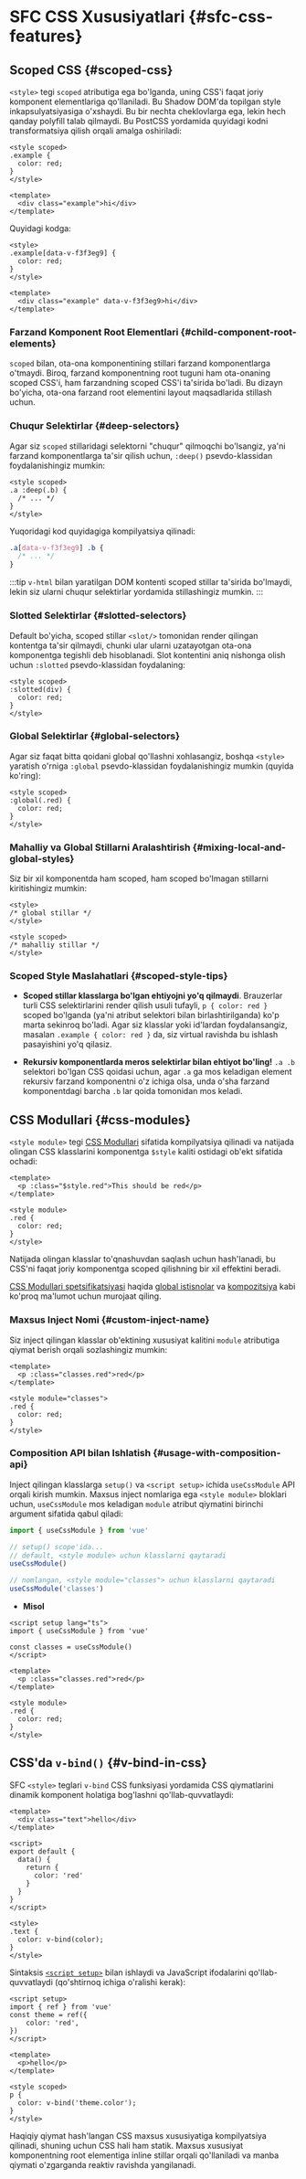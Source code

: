 # SFC CSS Xususiyatlari {#sfc-css-features}

## Scoped CSS {#scoped-css}

`<style>` tegi `scoped` atributiga ega bo'lganda, uning CSS'i faqat joriy komponent elementlariga qo'llaniladi. Bu Shadow DOM'da topilgan style inkapsulyatsiyasiga o'xshaydi. Bu bir nechta cheklovlarga ega, lekin hech qanday polyfill talab qilmaydi. Bu PostCSS yordamida quyidagi kodni transformatsiya qilish orqali amalga oshiriladi:

```vue
<style scoped>
.example {
  color: red;
}
</style>

<template>
  <div class="example">hi</div>
</template>
```

Quyidagi kodga:

```vue
<style>
.example[data-v-f3f3eg9] {
  color: red;
}
</style>

<template>
  <div class="example" data-v-f3f3eg9>hi</div>
</template>
```

### Farzand Komponent Root Elementlari {#child-component-root-elements}

`scoped` bilan, ota-ona komponentining stillari farzand komponentlarga o'tmaydi. Biroq, farzand komponentning root tuguni ham ota-onaning scoped CSS'i, ham farzandning scoped CSS'i ta'sirida bo'ladi. Bu dizayn bo'yicha, ota-ona farzand root elementini layout maqsadlarida stillash uchun.

### Chuqur Selektirlar {#deep-selectors}

Agar siz `scoped` stillaridagi selektorni "chuqur" qilmoqchi bo'lsangiz, ya'ni farzand komponentlarga ta'sir qilish uchun, `:deep()` psevdo-klassidan foydalanishingiz mumkin:

```vue
<style scoped>
.a :deep(.b) {
  /* ... */
}
</style>
```

Yuqoridagi kod quyidagiga kompilyatsiya qilinadi:

```css
.a[data-v-f3f3eg9] .b {
  /* ... */
}
```

:::tip
`v-html` bilan yaratilgan DOM kontenti scoped stillar ta'sirida bo'lmaydi, lekin siz ularni chuqur selektirlar yordamida stillashingiz mumkin.
:::

### Slotted Selektirlar {#slotted-selectors}

Default bo'yicha, scoped stillar `<slot/>` tomonidan render qilingan kontentga ta'sir qilmaydi, chunki ular ularni uzatayotgan ota-ona komponentga tegishli deb hisoblanadi. Slot kontentini aniq nishonga olish uchun `:slotted` psevdo-klassidan foydalaning:

```vue
<style scoped>
:slotted(div) {
  color: red;
}
</style>
```

### Global Selektirlar {#global-selectors}

Agar siz faqat bitta qoidani global qo'llashni xohlasangiz, boshqa `<style>` yaratish o'rniga `:global` psevdo-klassidan foydalanishingiz mumkin (quyida ko'ring):

```vue
<style scoped>
:global(.red) {
  color: red;
}
</style>
```

### Mahalliy va Global Stillarni Aralashtirish {#mixing-local-and-global-styles}

Siz bir xil komponentda ham scoped, ham scoped bo'lmagan stillarni kiritishingiz mumkin:

```vue
<style>
/* global stillar */
</style>

<style scoped>
/* mahalliy stillar */
</style>
```

### Scoped Style Maslahatlari {#scoped-style-tips}

- **Scoped stillar klasslarga bo'lgan ehtiyojni yo'q qilmaydi**. Brauzerlar turli CSS selektirlarini render qilish usuli tufayli, `p { color: red }` scoped bo'lganda (ya'ni atribut selektori bilan birlashtirilganda) ko'p marta sekinroq bo'ladi. Agar siz klasslar yoki id'lardan foydalansangiz, masalan `.example { color: red }` da, siz virtual ravishda bu ishlash pasayishini yo'q qilasiz.

- **Rekursiv komponentlarda meros selektirlar bilan ehtiyot bo'ling!** `.a .b` selektori bo'lgan CSS qoidasi uchun, agar `.a` ga mos keladigan element rekursiv farzand komponentni o'z ichiga olsa, unda o'sha farzand komponentdagi barcha `.b` lar qoida tomonidan mos keladi.

## CSS Modullari {#css-modules}

`<style module>` tegi [CSS Modullari](https://github.com/css-modules/css-modules) sifatida kompilyatsiya qilinadi va natijada olingan CSS klasslarini komponentga `$style` kaliti ostidagi ob'ekt sifatida ochadi:

```vue
<template>
  <p :class="$style.red">This should be red</p>
</template>

<style module>
.red {
  color: red;
}
</style>
```

Natijada olingan klasslar to'qnashuvdan saqlash uchun hash'lanadi, bu CSS'ni faqat joriy komponentga scoped qilishning bir xil effektini beradi.

[CSS Modullari spetsifikatsiyasi](https://github.com/css-modules/css-modules) haqida [global istisnolar](https://github.com/css-modules/css-modules/blob/master/docs/composition.md#exceptions) va [kompozitsiya](https://github.com/css-modules/css-modules/blob/master/docs/composition.md#composition) kabi ko'proq ma'lumot uchun murojaat qiling.

### Maxsus Inject Nomi {#custom-inject-name}

Siz inject qilingan klasslar ob'ektining xususiyat kalitini `module` atributiga qiymat berish orqali sozlashingiz mumkin:

```vue
<template>
  <p :class="classes.red">red</p>
</template>

<style module="classes">
.red {
  color: red;
}
</style>
```

### Composition API bilan Ishlatish {#usage-with-composition-api}

Inject qilingan klasslarga `setup()` va `<script setup>` ichida `useCssModule` API orqali kirish mumkin. Maxsus inject nomlariga ega `<style module>` bloklari uchun, `useCssModule` mos keladigan `module` atribut qiymatini birinchi argument sifatida qabul qiladi:

```js
import { useCssModule } from 'vue'

// setup() scope'ida...
// default, <style module> uchun klasslarni qaytaradi
useCssModule()

// nomlangan, <style module="classes"> uchun klasslarni qaytaradi
useCssModule('classes')
```

- **Misol**

```vue
<script setup lang="ts">
import { useCssModule } from 'vue'

const classes = useCssModule()
</script>

<template>
  <p :class="classes.red">red</p>
</template>

<style module>
.red {
  color: red;
}
</style>
```

## CSS'da `v-bind()` {#v-bind-in-css}

SFC `<style>` teglari `v-bind` CSS funksiyasi yordamida CSS qiymatlarini dinamik komponent holatiga bog'lashni qo'llab-quvvatlaydi:

```vue
<template>
  <div class="text">hello</div>
</template>

<script>
export default {
  data() {
    return {
      color: 'red'
    }
  }
}
</script>

<style>
.text {
  color: v-bind(color);
}
</style>
```

Sintaksis [`<script setup>`](./sfc-script-setup) bilan ishlaydi va JavaScript ifodalarini qo'llab-quvvatlaydi (qo'shtirnoq ichiga o'ralishi kerak):

```vue
<script setup>
import { ref } from 'vue'
const theme = ref({
    color: 'red',
})
</script>

<template>
  <p>hello</p>
</template>

<style scoped>
p {
  color: v-bind('theme.color');
}
</style>
```

Haqiqiy qiymat hash'langan CSS maxsus xususiyatiga kompilyatsiya qilinadi, shuning uchun CSS hali ham statik. Maxsus xususiyat komponentning root elementiga inline stillar orqali qo'llaniladi va manba qiymati o'zgarganda reaktiv ravishda yangilanadi.
